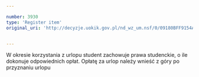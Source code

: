 ```yaml
---

number: 3930
type: 'Register item'
original_uri: 'http://decyzje.uokik.gov.pl/nd_wz_um.nsf/0/09180BFF9154A8B5C1257AA70043842B?OpenDocument'


---
```


W okresie korzystania z urlopu student zachowuje prawa studenckie, o ile dokonuje odpowiednich opłat. Opłatę za urlop należy wnieść z góry po przyznaniu urlopu
